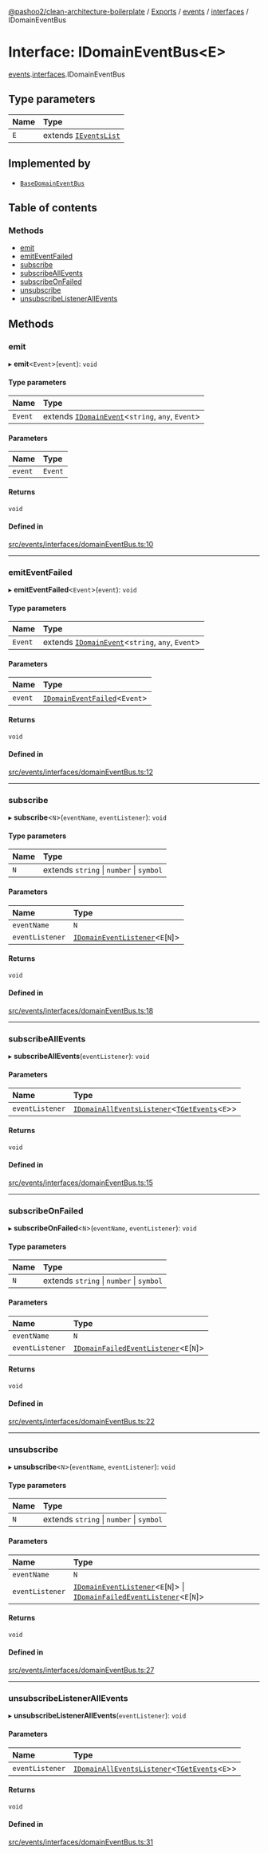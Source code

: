 [@pashoo2/clean-architecture-boilerplate](../README.md) / [Exports](../modules.md) / [events](../modules/events.md) / [interfaces](../modules/events.interfaces.md) / IDomainEventBus

# Interface: IDomainEventBus<E\>

[events](../modules/events.md).[interfaces](../modules/events.interfaces.md).IDomainEventBus

## Type parameters

| Name | Type |
| :------ | :------ |
| `E` | extends [`IEventsList`](events.interfaces.ieventslist.md) |

## Implemented by

- [`BaseDomainEventBus`](../classes/events.classes.basedomaineventbus.md)

## Table of contents

### Methods

- [emit](events.interfaces.idomaineventbus.md#emit)
- [emitEventFailed](events.interfaces.idomaineventbus.md#emiteventfailed)
- [subscribe](events.interfaces.idomaineventbus.md#subscribe)
- [subscribeAllEvents](events.interfaces.idomaineventbus.md#subscribeallevents)
- [subscribeOnFailed](events.interfaces.idomaineventbus.md#subscribeonfailed)
- [unsubscribe](events.interfaces.idomaineventbus.md#unsubscribe)
- [unsubscribeListenerAllEvents](events.interfaces.idomaineventbus.md#unsubscribelistenerallevents)

## Methods

### emit

▸ **emit**<`Event`\>(`event`): `void`

#### Type parameters

| Name | Type |
| :------ | :------ |
| `Event` | extends [`IDomainEvent`](events.interfaces.idomainevent.md)<`string`, `any`, `Event`\> |

#### Parameters

| Name | Type |
| :------ | :------ |
| `event` | `Event` |

#### Returns

`void`

#### Defined in

[src/events/interfaces/domainEventBus.ts:10](https://github.com/pashoo2/clean-architecture-boilerplate/blob/741b3a2/src/events/interfaces/domainEventBus.ts#L10)

___

### emitEventFailed

▸ **emitEventFailed**<`Event`\>(`event`): `void`

#### Type parameters

| Name | Type |
| :------ | :------ |
| `Event` | extends [`IDomainEvent`](events.interfaces.idomainevent.md)<`string`, `any`, `Event`\> |

#### Parameters

| Name | Type |
| :------ | :------ |
| `event` | [`IDomainEventFailed`](events.interfaces.idomaineventfailed.md)<`Event`\> |

#### Returns

`void`

#### Defined in

[src/events/interfaces/domainEventBus.ts:12](https://github.com/pashoo2/clean-architecture-boilerplate/blob/741b3a2/src/events/interfaces/domainEventBus.ts#L12)

___

### subscribe

▸ **subscribe**<`N`\>(`eventName`, `eventListener`): `void`

#### Type parameters

| Name | Type |
| :------ | :------ |
| `N` | extends `string` \| `number` \| `symbol` |

#### Parameters

| Name | Type |
| :------ | :------ |
| `eventName` | `N` |
| `eventListener` | [`IDomainEventListener`](events.interfaces.idomaineventlistener.md)<`E`[`N`]\> |

#### Returns

`void`

#### Defined in

[src/events/interfaces/domainEventBus.ts:18](https://github.com/pashoo2/clean-architecture-boilerplate/blob/741b3a2/src/events/interfaces/domainEventBus.ts#L18)

___

### subscribeAllEvents

▸ **subscribeAllEvents**(`eventListener`): `void`

#### Parameters

| Name | Type |
| :------ | :------ |
| `eventListener` | [`IDomainAllEventsListener`](events.interfaces.idomainalleventslistener.md)<[`TGetEvents`](../modules/events.interfaces.md#tgetevents)<`E`\>\> |

#### Returns

`void`

#### Defined in

[src/events/interfaces/domainEventBus.ts:15](https://github.com/pashoo2/clean-architecture-boilerplate/blob/741b3a2/src/events/interfaces/domainEventBus.ts#L15)

___

### subscribeOnFailed

▸ **subscribeOnFailed**<`N`\>(`eventName`, `eventListener`): `void`

#### Type parameters

| Name | Type |
| :------ | :------ |
| `N` | extends `string` \| `number` \| `symbol` |

#### Parameters

| Name | Type |
| :------ | :------ |
| `eventName` | `N` |
| `eventListener` | [`IDomainFailedEventListener`](events.interfaces.idomainfailedeventlistener.md)<`E`[`N`]\> |

#### Returns

`void`

#### Defined in

[src/events/interfaces/domainEventBus.ts:22](https://github.com/pashoo2/clean-architecture-boilerplate/blob/741b3a2/src/events/interfaces/domainEventBus.ts#L22)

___

### unsubscribe

▸ **unsubscribe**<`N`\>(`eventName`, `eventListener`): `void`

#### Type parameters

| Name | Type |
| :------ | :------ |
| `N` | extends `string` \| `number` \| `symbol` |

#### Parameters

| Name | Type |
| :------ | :------ |
| `eventName` | `N` |
| `eventListener` | [`IDomainEventListener`](events.interfaces.idomaineventlistener.md)<`E`[`N`]\> \| [`IDomainFailedEventListener`](events.interfaces.idomainfailedeventlistener.md)<`E`[`N`]\> |

#### Returns

`void`

#### Defined in

[src/events/interfaces/domainEventBus.ts:27](https://github.com/pashoo2/clean-architecture-boilerplate/blob/741b3a2/src/events/interfaces/domainEventBus.ts#L27)

___

### unsubscribeListenerAllEvents

▸ **unsubscribeListenerAllEvents**(`eventListener`): `void`

#### Parameters

| Name | Type |
| :------ | :------ |
| `eventListener` | [`IDomainAllEventsListener`](events.interfaces.idomainalleventslistener.md)<[`TGetEvents`](../modules/events.interfaces.md#tgetevents)<`E`\>\> |

#### Returns

`void`

#### Defined in

[src/events/interfaces/domainEventBus.ts:31](https://github.com/pashoo2/clean-architecture-boilerplate/blob/741b3a2/src/events/interfaces/domainEventBus.ts#L31)
